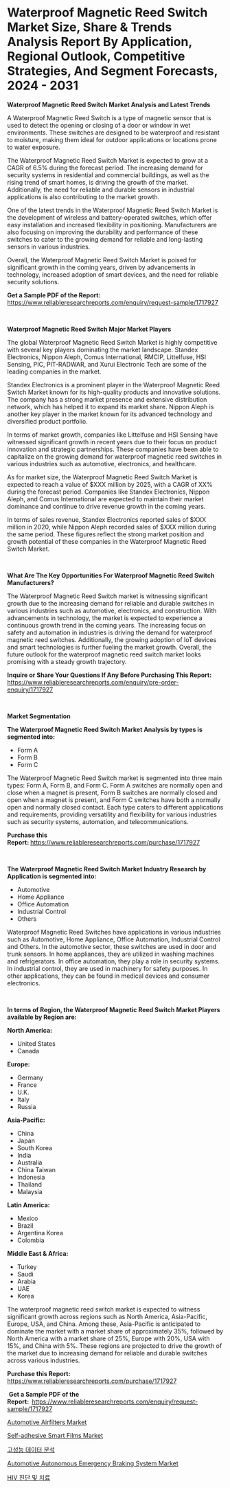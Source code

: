 <p><h1>Waterproof Magnetic Reed Switch Market Size, Share & Trends Analysis Report By Application, Regional Outlook, Competitive Strategies, And Segment Forecasts, 2024 - 2031</h1></p><p><strong>Waterproof Magnetic Reed Switch Market Analysis and Latest Trends</strong></p>
<p><p>A Waterproof Magnetic Reed Switch is a type of magnetic sensor that is used to detect the opening or closing of a door or window in wet environments. These switches are designed to be waterproof and resistant to moisture, making them ideal for outdoor applications or locations prone to water exposure.</p><p>The Waterproof Magnetic Reed Switch Market is expected to grow at a CAGR of 6.5% during the forecast period. The increasing demand for security systems in residential and commercial buildings, as well as the rising trend of smart homes, is driving the growth of the market. Additionally, the need for reliable and durable sensors in industrial applications is also contributing to the market growth.</p><p>One of the latest trends in the Waterproof Magnetic Reed Switch Market is the development of wireless and battery-operated switches, which offer easy installation and increased flexibility in positioning. Manufacturers are also focusing on improving the durability and performance of these switches to cater to the growing demand for reliable and long-lasting sensors in various industries.</p><p>Overall, the Waterproof Magnetic Reed Switch Market is poised for significant growth in the coming years, driven by advancements in technology, increased adoption of smart devices, and the need for reliable security solutions.</p></p>
<p><strong>Get a Sample PDF of the Report:&nbsp;</strong> <a href="https://www.reliableresearchreports.com/enquiry/request-sample/1717927">https://www.reliableresearchreports.com/enquiry/request-sample/1717927</a></p>
<p>&nbsp;</p>
<p><strong>Waterproof Magnetic Reed Switch Major Market Players</strong></p>
<p><p>The global Waterproof Magnetic Reed Switch Market is highly competitive with several key players dominating the market landscape. Standex Electronics, Nippon Aleph, Comus International, RMCIP, Littelfuse, HSI Sensing, PIC, PIT-RADWAR, and Xurui Electronic Tech are some of the leading companies in the market.</p><p>Standex Electronics is a prominent player in the Waterproof Magnetic Reed Switch Market known for its high-quality products and innovative solutions. The company has a strong market presence and extensive distribution network, which has helped it to expand its market share. Nippon Aleph is another key player in the market known for its advanced technology and diversified product portfolio.</p><p>In terms of market growth, companies like Littelfuse and HSI Sensing have witnessed significant growth in recent years due to their focus on product innovation and strategic partnerships. These companies have been able to capitalize on the growing demand for waterproof magnetic reed switches in various industries such as automotive, electronics, and healthcare.</p><p>As for market size, the Waterproof Magnetic Reed Switch Market is expected to reach a value of $XXX million by 2025, with a CAGR of XX% during the forecast period. Companies like Standex Electronics, Nippon Aleph, and Comus International are expected to maintain their market dominance and continue to drive revenue growth in the coming years.</p><p>In terms of sales revenue, Standex Electronics reported sales of $XXX million in 2020, while Nippon Aleph recorded sales of $XXX million during the same period. These figures reflect the strong market position and growth potential of these companies in the Waterproof Magnetic Reed Switch Market.</p></p>
<p>&nbsp;</p>
<p><strong>What Are The Key Opportunities For Waterproof Magnetic Reed Switch Manufacturers?</strong></p>
<p><p>The Waterproof Magnetic Reed Switch market is witnessing significant growth due to the increasing demand for reliable and durable switches in various industries such as automotive, electronics, and construction. With advancements in technology, the market is expected to experience a continuous growth trend in the coming years. The increasing focus on safety and automation in industries is driving the demand for waterproof magnetic reed switches. Additionally, the growing adoption of IoT devices and smart technologies is further fueling the market growth. Overall, the future outlook for the waterproof magnetic reed switch market looks promising with a steady growth trajectory.</p></p>
<p><strong>Inquire or Share Your Questions If Any Before Purchasing This Report:</strong> <a href="https://www.reliableresearchreports.com/enquiry/pre-order-enquiry/1717927">https://www.reliableresearchreports.com/enquiry/pre-order-enquiry/1717927</a></p>
<p>&nbsp;</p>
<p><strong>Market Segmentation</strong></p>
<p><strong>The Waterproof Magnetic Reed Switch Market Analysis by types is segmented into:</strong></p>
<p><ul><li>Form A</li><li>Form B</li><li>Form C</li></ul></p>
<p><p>The Waterproof Magnetic Reed Switch market is segmented into three main types: Form A, Form B, and Form C. Form A switches are normally open and close when a magnet is present, Form B switches are normally closed and open when a magnet is present, and Form C switches have both a normally open and normally closed contact. Each type caters to different applications and requirements, providing versatility and flexibility for various industries such as security systems, automation, and telecommunications.</p></p>
<p><strong>Purchase this Report:&nbsp;</strong><a href="https://www.reliableresearchreports.com/purchase/1717927">https://www.reliableresearchreports.com/purchase/1717927</a></p>
<p>&nbsp;</p>
<p><strong>The Waterproof Magnetic Reed Switch Market Industry Research by Application is segmented into:</strong></p>
<p><ul><li>Automotive</li><li>Home Appliance</li><li>Office Automation</li><li>Industrial Control</li><li>Others</li></ul></p>
<p><p>Waterproof Magnetic Reed Switches have applications in various industries such as Automotive, Home Appliance, Office Automation, Industrial Control and Others. In the automotive sector, these switches are used in door and trunk sensors. In home appliances, they are utilized in washing machines and refrigerators. In office automation, they play a role in security systems. In industrial control, they are used in machinery for safety purposes. In other applications, they can be found in medical devices and consumer electronics.</p></p>
<p>&nbsp;</p>
<p><strong>In terms of Region, the Waterproof Magnetic Reed Switch Market Players available by Region are:</strong></p>
<p>
    <p> <strong> North America: </strong>
        <ul>
            <li>United States</li>
            <li>Canada</li>
        </ul>
        </p> 
    <p> <strong> Europe: </strong>
        <ul>
            <li>Germany</li>
            <li>France</li>
            <li>U.K.</li>
            <li>Italy</li>
            <li>Russia</li>
        </ul>
        </p> 
    <p> <strong> Asia-Pacific: </strong>
        <ul>
            <li>China</li>
            <li>Japan</li>
            <li>South Korea</li>
            <li>India</li>
            <li>Australia</li>
            <li>China Taiwan</li>
            <li>Indonesia</li>
            <li>Thailand</li>
            <li>Malaysia</li>
        </ul>
        </p> 
    <p> <strong> Latin America: </strong>
        <ul>
            <li>Mexico</li>
            <li>Brazil</li>
            <li>Argentina Korea</li>
            <li>Colombia</li>
        </ul>
        </p> 
    <p> <strong> Middle East & Africa: </strong>
        <ul>
            <li>Turkey</li>
            <li>Saudi</li>
            <li>Arabia</li>
            <li>UAE</li>
            <li>Korea</li>
        </ul>
    </p>
    </p>
<p><p>The waterproof magnetic reed switch market is expected to witness significant growth across regions such as North America, Asia-Pacific, Europe, USA, and China. Among these, Asia-Pacific is anticipated to dominate the market with a market share of approximately 35%, followed by North America with a market share of 25%, Europe with 20%, USA with 15%, and China with 5%. These regions are projected to drive the growth of the market due to increasing demand for reliable and durable switches across various industries.</p></p>
<p><strong>Purchase this Report: </strong><a href="https://www.reliableresearchreports.com/purchase/1717927">https://www.reliableresearchreports.com/purchase/1717927</a></p>
<p>&nbsp;<strong>Get a Sample PDF of the Report:&nbsp;&nbsp;</strong><a href="https://www.reliableresearchreports.com/enquiry/request-sample/1717927">https://www.reliableresearchreports.com/enquiry/request-sample/1717927</a></p>
<p><strong></strong></p>
<p><p><a href="https://issuu.com/reportprime-2/docs/automotive-airfilters-market-size-2030.pptx">Automotive Airfilters Market</a></p><p><a href="https://github.com/jaidynmorantestelletmjzya/Market-Research-Report-List-2/blob/main/self-adhesive-smart-films-market.md">Self-adhesive Smart Films Market</a></p><p><a href="https://github.com/trmesnao7959541/Market-Research-Report-List-1/blob/main/35585258843.md">고성능 데이터 분석</a></p><p><a href="https://issuu.com/reportprime-2/docs/automotive-autonomous-emergency-braking-system-mar">Automotive Autonomous Emergency Braking System Market</a></p><p><a href="https://github.com/vsn7qpua81q/Market-Research-Report-List-1/blob/main/15686868844.md">HIV 진단 및 치료</a></p></p>